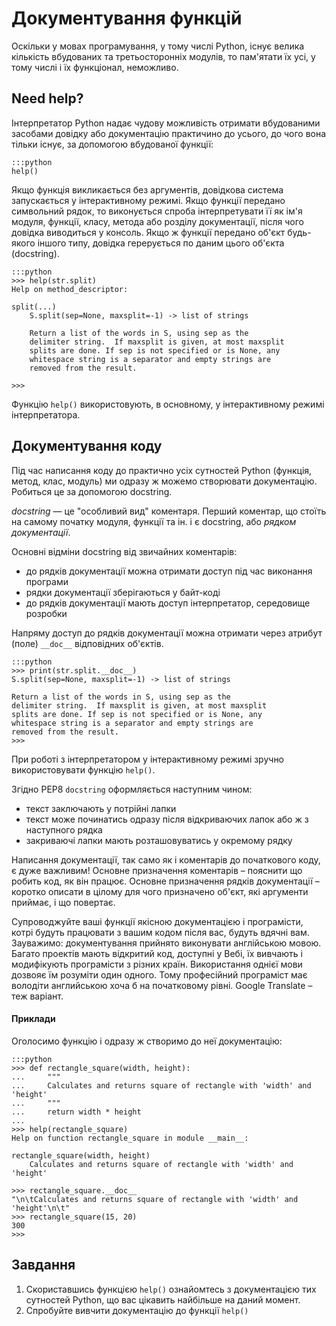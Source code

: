 # Документування функцій

Оскільки у мовах програмування, у тому числі Python, існує велика кількість вбудованих та третьосторонніх модулів, то пам'ятати їх усі, у тому числі і їх функціонал, неможливо. 

## Need help?

Інтерпретатор Python надає чудову можливість отримати вбудованими засобами довідку або документацію практичино до усього, до чого вона тільки існує, за допомогою вбудованої функції:

	:::python
	help()

Якщо функція викликається без аргументів, довідкова система запускається у інтерактивному режимі.
Якщо функції передано символьний рядок, то виконується спроба інтерпретувати її як ім'я модуля, функції, класу, метода або розділу документації, після чого довідка виводиться у консоль. Якщо ж функції передано об'єкт будь-якого іншого типу, довідка герерується по даним цього об'єкта (docstring).

	:::python
    >>> help(str.split)
    Help on method_descriptor:

    split(...)
        S.split(sep=None, maxsplit=-1) -> list of strings

        Return a list of the words in S, using sep as the
        delimiter string.  If maxsplit is given, at most maxsplit
        splits are done. If sep is not specified or is None, any
        whitespace string is a separator and empty strings are
        removed from the result.

    >>>    

Функцію `help()` використовують, в основному, у інтерактивному режимі інтерпретатора.







## Документування коду

Під час написання коду до практично усіх сутностей Python (функція, метод, клас, модуль) ми одразу ж можемо створювати документацію. Робиться це за допомогою docstring.

*docstring* — це "особливий вид" коментаря. Перший коментар, що стоїть на самому початку модуля, функції та ін. і є docstring, або *рядком документації*.

Основні відміни docstring від звичайних коментарів:

- до рядків документації можна отримати доступ під час виконання програми
- рядки документації зберігаються у байт-коді
- до рядків документації мають доступ інтерпретатор, середовище розробки

Напряму доступ до рядків документації можна отримати через атрибут (поле) `__doc__` відповідних об'єктів.

	:::python
	>>> print(str.split.__doc__)
	S.split(sep=None, maxsplit=-1) -> list of strings

	Return a list of the words in S, using sep as the
	delimiter string.  If maxsplit is given, at most maxsplit
	splits are done. If sep is not specified or is None, any
	whitespace string is a separator and empty strings are
	removed from the result.
	>>>

При роботі з інтерпретатором у інтерактивному режимі зручно використовувати функцію `help()`.

Згідно PEP8 `docstring` оформляється наступним чином:

- текст заключають у потрійні лапки
- текст може починатись одразу після відкриваючих лапок або ж з наступного рядка
- закриваючі лапки мають розташовуватись у окремому рядку

Написання документації, так само як і коментарів до початкового коду, є дуже важливим! 
Основне призначення коментарів – пояснити що робить код, як він працює. Основне призначення рядків документації – коротко описати в цілому для чого призначено об'єкт, які аргументи приймає, і що повертає. 

Супроводжуйте ваші функції якісною документацією і програмісти, котрі будуть працювати з вашим кодом після вас, будуть вдячні вам.
Зауважимо: документування прийнято виконувати англійською мовою. Багато проектів мають відкритий код, доступні у Вебі, їх вивчають і модифікують програмісти з різних країн. Використання однієї мови дозвояє їм розуміти один одного. Тому професійний програміст має володіти английською хоча б на початковому рівні. Google Translate – теж варіант.





#### Приклади

Оголосимо функцію і одразу ж створимо до неї документацію:

	:::python
	>>> def rectangle_square(width, height):
	...     """
	...     Calculates and returns square of rectangle with 'width' and 'height'
	...     """
	...     return width * height
	...
	>>> help(rectangle_square)
	Help on function rectangle_square in module __main__:

	rectangle_square(width, height)
		Calculates and returns square of rectangle with 'width' and 'height'

	>>> rectangle_square.__doc__
	"\n\tCalculates and returns square of rectangle with 'width' and 'height'\n\t"
	>>> rectangle_square(15, 20)
	300
	>>>








	

## Завдання

1. Скориставшись функцією `help()` ознайомтесь з документацією тих сутностей Python, що вас цікавить найбільше на даний момент.
1. Спробуйте вивчити документацію до функції `help()`
